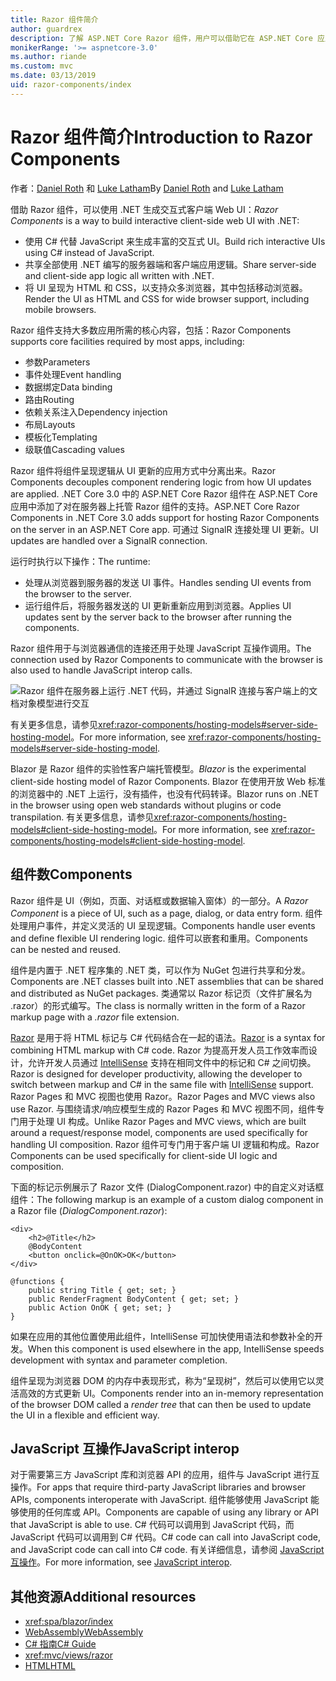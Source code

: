 ```yaml
---
title: Razor 组件简介
author: guardrex
description: 了解 ASP.NET Core Razor 组件，用户可以借助它在 ASP.NET Core 应用中使用 .NET 生成交互式客户端 Web UI。
monikerRange: '>= aspnetcore-3.0'
ms.author: riande
ms.custom: mvc
ms.date: 03/13/2019
uid: razor-components/index
---
```

# <a name="introduction-to-razor-components"></a><span data-ttu-id="2e4a6-103">Razor 组件简介</span><span class="sxs-lookup"><span data-stu-id="2e4a6-103">Introduction to Razor Components</span></span>

<span data-ttu-id="2e4a6-104">作者：[Daniel Roth](https://github.com/danroth27) 和 [Luke Latham](https://github.com/guardrex)</span><span class="sxs-lookup"><span data-stu-id="2e4a6-104">By [Daniel Roth](https://github.com/danroth27) and [Luke Latham](https://github.com/guardrex)</span></span>

<span data-ttu-id="2e4a6-105">借助 Razor 组件，可以使用 .NET 生成交互式客户端 Web UI：</span><span class="sxs-lookup"><span data-stu-id="2e4a6-105">*Razor Components* is a way to build interactive client-side web UI with .NET:</span></span>

* <span data-ttu-id="2e4a6-106">使用 C# 代替 JavaScript 来生成丰富的交互式 UI。</span><span class="sxs-lookup"><span data-stu-id="2e4a6-106">Build rich interactive UIs using C# instead of JavaScript.</span></span>
* <span data-ttu-id="2e4a6-107">共享全部使用 .NET 编写的服务器端和客户端应用逻辑。</span><span class="sxs-lookup"><span data-stu-id="2e4a6-107">Share server-side and client-side app logic all written with .NET.</span></span>
* <span data-ttu-id="2e4a6-108">将 UI 呈现为 HTML 和 CSS，以支持众多浏览器，其中包括移动浏览器。</span><span class="sxs-lookup"><span data-stu-id="2e4a6-108">Render the UI as HTML and CSS for wide browser support, including mobile browsers.</span></span>

<span data-ttu-id="2e4a6-109">Razor 组件支持大多数应用所需的核心内容，包括：</span><span class="sxs-lookup"><span data-stu-id="2e4a6-109">Razor Components supports core facilities required by most apps, including:</span></span>

* <span data-ttu-id="2e4a6-110">参数</span><span class="sxs-lookup"><span data-stu-id="2e4a6-110">Parameters</span></span>
* <span data-ttu-id="2e4a6-111">事件处理</span><span class="sxs-lookup"><span data-stu-id="2e4a6-111">Event handling</span></span>
* <span data-ttu-id="2e4a6-112">数据绑定</span><span class="sxs-lookup"><span data-stu-id="2e4a6-112">Data binding</span></span>
* <span data-ttu-id="2e4a6-113">路由</span><span class="sxs-lookup"><span data-stu-id="2e4a6-113">Routing</span></span>
* <span data-ttu-id="2e4a6-114">依赖关系注入</span><span class="sxs-lookup"><span data-stu-id="2e4a6-114">Dependency injection</span></span>
* <span data-ttu-id="2e4a6-115">布局</span><span class="sxs-lookup"><span data-stu-id="2e4a6-115">Layouts</span></span>
* <span data-ttu-id="2e4a6-116">模板化</span><span class="sxs-lookup"><span data-stu-id="2e4a6-116">Templating</span></span>
* <span data-ttu-id="2e4a6-117">级联值</span><span class="sxs-lookup"><span data-stu-id="2e4a6-117">Cascading values</span></span>

<span data-ttu-id="2e4a6-118">Razor 组件将组件呈现逻辑从 UI 更新的应用方式中分离出来。</span><span class="sxs-lookup"><span data-stu-id="2e4a6-118">Razor Components decouples component rendering logic from how UI updates are applied.</span></span> <span data-ttu-id="2e4a6-119">.NET Core 3.0 中的 ASP.NET Core Razor 组件在 ASP.NET Core 应用中添加了对在服务器上托管 Razor 组件的支持。</span><span class="sxs-lookup"><span data-stu-id="2e4a6-119">ASP.NET Core Razor Components in .NET Core 3.0 adds support for hosting Razor Components on the server in an ASP.NET Core app.</span></span> <span data-ttu-id="2e4a6-120">可通过 SignalR 连接处理 UI 更新。</span><span class="sxs-lookup"><span data-stu-id="2e4a6-120">UI updates are handled over a SignalR connection.</span></span>

<span data-ttu-id="2e4a6-121">运行时执行以下操作：</span><span class="sxs-lookup"><span data-stu-id="2e4a6-121">The runtime:</span></span>

* <span data-ttu-id="2e4a6-122">处理从浏览器到服务器的发送 UI 事件。</span><span class="sxs-lookup"><span data-stu-id="2e4a6-122">Handles sending UI events from the browser to the server.</span></span>
* <span data-ttu-id="2e4a6-123">运行组件后，将服务器发送的 UI 更新重新应用到浏览器。</span><span class="sxs-lookup"><span data-stu-id="2e4a6-123">Applies UI updates sent by the server back to the browser after running the components.</span></span>

<span data-ttu-id="2e4a6-124">Razor 组件用于与浏览器通信的连接还用于处理 JavaScript 互操作调用。</span><span class="sxs-lookup"><span data-stu-id="2e4a6-124">The connection used by Razor Components to communicate with the browser is also used to handle JavaScript interop calls.</span></span>

![Razor 组件在服务器上运行 .NET 代码，并通过 SignalR 连接与客户端上的文档对象模型进行交互](index/_static/aspnet-core-razor-components.png)

<span data-ttu-id="2e4a6-126">有关更多信息，请参见<xref:razor-components/hosting-models#server-side-hosting-model>。</span><span class="sxs-lookup"><span data-stu-id="2e4a6-126">For more information, see <xref:razor-components/hosting-models#server-side-hosting-model>.</span></span>

<span data-ttu-id="2e4a6-127">Blazor 是 Razor 组件的实验性客户端托管模型。</span><span class="sxs-lookup"><span data-stu-id="2e4a6-127">*Blazor* is the experimental client-side hosting model of Razor Components.</span></span> <span data-ttu-id="2e4a6-128">Blazor 在使用开放 Web 标准的浏览器中的 .NET 上运行，没有插件，也没有代码转译。</span><span class="sxs-lookup"><span data-stu-id="2e4a6-128">Blazor runs on .NET in the browser using open web standards without plugins or code transpilation.</span></span> <span data-ttu-id="2e4a6-129">有关更多信息，请参见<xref:razor-components/hosting-models#client-side-hosting-model>。</span><span class="sxs-lookup"><span data-stu-id="2e4a6-129">For more information, see <xref:razor-components/hosting-models#client-side-hosting-model>.</span></span>

## <a name="components"></a><span data-ttu-id="2e4a6-130">组件数</span><span class="sxs-lookup"><span data-stu-id="2e4a6-130">Components</span></span>

<span data-ttu-id="2e4a6-131">Razor 组件是 UI（例如，页面、对话框或数据输入窗体）的一部分。</span><span class="sxs-lookup"><span data-stu-id="2e4a6-131">A *Razor Component* is a piece of UI, such as a page, dialog, or data entry form.</span></span> <span data-ttu-id="2e4a6-132">组件处理用户事件，并定义灵活的 UI 呈现逻辑。</span><span class="sxs-lookup"><span data-stu-id="2e4a6-132">Components handle user events and define flexible UI rendering logic.</span></span> <span data-ttu-id="2e4a6-133">组件可以嵌套和重用。</span><span class="sxs-lookup"><span data-stu-id="2e4a6-133">Components can be nested and reused.</span></span>

<span data-ttu-id="2e4a6-134">组件是内置于 .NET 程序集的 .NET 类，可以作为 NuGet 包进行共享和分发。</span><span class="sxs-lookup"><span data-stu-id="2e4a6-134">Components are .NET classes built into .NET assemblies that can be shared and distributed as NuGet packages.</span></span> <span data-ttu-id="2e4a6-135">类通常以 Razor 标记页（文件扩展名为 .razor）的形式编写。</span><span class="sxs-lookup"><span data-stu-id="2e4a6-135">The class is normally written in the form of a Razor markup page with a *.razor* file extension.</span></span>

<span data-ttu-id="2e4a6-136">[Razor](xref:mvc/views/razor) 是用于将 HTML 标记与 C# 代码结合在一起的语法。</span><span class="sxs-lookup"><span data-stu-id="2e4a6-136">[Razor](xref:mvc/views/razor) is a syntax for combining HTML markup with C# code.</span></span> <span data-ttu-id="2e4a6-137">Razor 为提高开发人员工作效率而设计，允许开发人员通过 [IntelliSense](/visualstudio/ide/using-intellisense) 支持在相同文件中的标记和 C# 之间切换。</span><span class="sxs-lookup"><span data-stu-id="2e4a6-137">Razor is designed for developer productivity, allowing the developer to switch between markup and C# in the same file with [IntelliSense](/visualstudio/ide/using-intellisense) support.</span></span> <span data-ttu-id="2e4a6-138">Razor Pages 和 MVC 视图也使用 Razor。</span><span class="sxs-lookup"><span data-stu-id="2e4a6-138">Razor Pages and MVC views also use Razor.</span></span> <span data-ttu-id="2e4a6-139">与围绕请求/响应模型生成的 Razor Pages 和 MVC 视图不同，组件专门用于处理 UI 构成。</span><span class="sxs-lookup"><span data-stu-id="2e4a6-139">Unlike Razor Pages and MVC views, which are built around a request/response model, components are used specifically for handling UI composition.</span></span> <span data-ttu-id="2e4a6-140">Razor 组件可专门用于客户端 UI 逻辑和构成。</span><span class="sxs-lookup"><span data-stu-id="2e4a6-140">Razor Components can be used specifically for client-side UI logic and composition.</span></span>

<span data-ttu-id="2e4a6-141">下面的标记示例展示了 Razor 文件 (DialogComponent.razor) 中的自定义对话框组件：</span><span class="sxs-lookup"><span data-stu-id="2e4a6-141">The following markup is an example of a custom dialog component in a Razor file (*DialogComponent.razor*):</span></span>

```cshtml
<div>
    <h2>@Title</h2>
    @BodyContent
    <button onclick=@OnOK>OK</button>
</div>

@functions {
    public string Title { get; set; }
    public RenderFragment BodyContent { get; set; }
    public Action OnOK { get; set; }
}
```

<span data-ttu-id="2e4a6-142">如果在应用的其他位置使用此组件，IntelliSense 可加快使用语法和参数补全的开发。</span><span class="sxs-lookup"><span data-stu-id="2e4a6-142">When this component is used elsewhere in the app, IntelliSense speeds development with syntax and parameter completion.</span></span>

<span data-ttu-id="2e4a6-143">组件呈现为浏览器 DOM 的内存中表现形式，称为“呈现树”，然后可以使用它以灵活高效的方式更新 UI。</span><span class="sxs-lookup"><span data-stu-id="2e4a6-143">Components render into an in-memory representation of the browser DOM called a *render tree* that can then be used to update the UI in a flexible and efficient way.</span></span>

## <a name="javascript-interop"></a><span data-ttu-id="2e4a6-144">JavaScript 互操作</span><span class="sxs-lookup"><span data-stu-id="2e4a6-144">JavaScript interop</span></span>

<span data-ttu-id="2e4a6-145">对于需要第三方 JavaScript 库和浏览器 API 的应用，组件与 JavaScript 进行互操作。</span><span class="sxs-lookup"><span data-stu-id="2e4a6-145">For apps that require third-party JavaScript libraries and browser APIs, components interoperate with JavaScript.</span></span> <span data-ttu-id="2e4a6-146">组件能够使用 JavaScript 能够使用的任何库或 API。</span><span class="sxs-lookup"><span data-stu-id="2e4a6-146">Components are capable of using any library or API that JavaScript is able to use.</span></span> <span data-ttu-id="2e4a6-147">C# 代码可以调用到 JavaScript 代码，而 JavaScript 代码可以调用到 C# 代码。</span><span class="sxs-lookup"><span data-stu-id="2e4a6-147">C# code can call into JavaScript code, and JavaScript code can call into C# code.</span></span> <span data-ttu-id="2e4a6-148">有关详细信息，请参阅 [JavaScript 互操作](xref:razor-components/javascript-interop)。</span><span class="sxs-lookup"><span data-stu-id="2e4a6-148">For more information, see [JavaScript interop](xref:razor-components/javascript-interop).</span></span>

## <a name="additional-resources"></a><span data-ttu-id="2e4a6-149">其他资源</span><span class="sxs-lookup"><span data-stu-id="2e4a6-149">Additional resources</span></span>

* <xref:spa/blazor/index>
* [<span data-ttu-id="2e4a6-150">WebAssembly</span><span class="sxs-lookup"><span data-stu-id="2e4a6-150">WebAssembly</span></span>](http://webassembly.org/)
* [<span data-ttu-id="2e4a6-151">C# 指南</span><span class="sxs-lookup"><span data-stu-id="2e4a6-151">C# Guide</span></span>](/dotnet/csharp/)
* <xref:mvc/views/razor>
* [<span data-ttu-id="2e4a6-152">HTML</span><span class="sxs-lookup"><span data-stu-id="2e4a6-152">HTML</span></span>](https://www.w3.org/html/)
